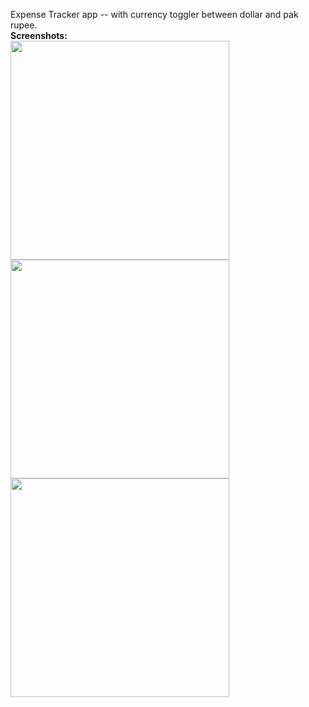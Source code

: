 Expense Tracker app -- with currency toggler between dollar and pak rupee.
<br>
<b>Screenshots:</b> 
<br>
<img src="image/1.png" width="350" />
<br>
<img src="image/2.png" width="350" />
<br>
<img src="image/3.png" width="350" />